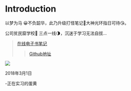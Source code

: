 # Introduction

以梦为马 😀不负韶华，此乃升级打怪笔记🤔大神光环指日可待😘。

公司贫民窟学校🐳 三点一线🌗，沉迷于学习无法自拔...
>[在线电子书笔记](https://xiaodanhuang.gitbooks.io/danhuangnotes/content/)
>>[Github地址](https://github.com/xiaodanhuang)


<img src="http://osz5qtl3g.bkt.clouddn.com/love.jpg"/>

2018年3月1日


-正在实习的蛋黄
